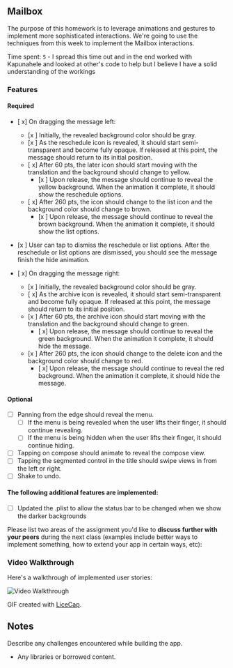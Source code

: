 ## Mailbox

The purpose of this homework is to leverage animations and gestures to implement more sophisticated interactions. We're going to use the techniques from this week to implement the Mailbox interactions.

Time spent: `5` - I spread this time out and in the end worked with Kapunahele and looked at other's code to help but I believe I have a solid understanding of the workings

### Features

#### Required

- [ x] On dragging the message left:
  - [x ] Initially, the revealed background color should be gray.
  - [x ] As the reschedule icon is revealed, it should start semi-transparent and become fully opaque. If released at this point, the message should return to its initial position.
  - [ x] After 60 pts, the later icon should start moving with the translation and the background should change to yellow.
    - [x ] Upon release, the message should continue to reveal the yellow background. When the animation it complete, it should show the reschedule options.
  - [ x] After 260 pts, the icon should change to the list icon and the background color should change to brown.
    - [x ] Upon release, the message should continue to reveal the brown background. When the animation it complete, it should show the list options.

- [x ] User can tap to dismiss the reschedule or list options. After the reschedule or list options are dismissed, you should see the message finish the hide animation.
- [ x] On dragging the message right:
  - [x ] Initially, the revealed background color should be gray.
  - [ x] As the archive icon is revealed, it should start semi-transparent and become fully opaque. If released at this point, the message should return to its initial position.
  - [x ] After 60 pts, the archive icon should start moving with the translation and the background should change to green.
    - [ x] Upon release, the message should continue to reveal the green background. When the animation it complete, it should hide the message.
  - [x ] After 260 pts, the icon should change to the delete icon and the background color should change to red.
    - [ x] Upon release, the message should continue to reveal the red background. When the animation it complete, it should hide the message.


#### Optional

- [ ] Panning from the edge should reveal the menu.
  - [ ] If the menu is being revealed when the user lifts their finger, it should continue revealing.
  - [ ] If the menu is being hidden when the user lifts their finger, it should continue hiding.
- [ ] Tapping on compose should animate to reveal the compose view.
- [ ] Tapping the segmented control in the title should swipe views in from the left or right.
- [ ] Shake to undo.

#### The following **additional** features are implemented:

- [ ] Updated the .plist to allow the status bar to be changed when we show the darker backgrounds

Please list two areas of the assignment you'd like to **discuss further with your peers** during the next class (examples include better ways to implement something, how to extend your app in certain ways, etc):


### Video Walkthrough 

Here's a walkthrough of implemented user stories:

<img src='http://i.imgur.com/link/to/your/gif/file.gif' title='Video Walkthrough' width='' alt='Video Walkthrough' />

GIF created with [LiceCap](http://www.cockos.com/licecap/).

## Notes

Describe any challenges encountered while building the app.

* Any libraries or borrowed content.
